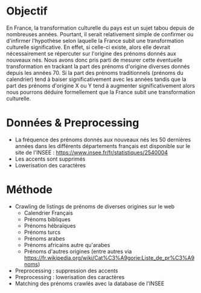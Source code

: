 # Objectif
En France, la transformation culturelle du pays est un sujet tabou depuis de nombreuses années. Pourtant, il serait relativement simple de confirmer ou d'infirmer l'hypothèse selon laquelle la France subit une transformation culturelle significative. En effet, si celle-ci existe, alors elle devrait nécessairement se répercuter sur l'origine des prénoms donnés aux nouveaux nés. Nous avons donc pris parti de mesurer cette éventuelle transformation en trackant la part des prénoms d'origine diverses donnés depuis les années 70. Si la part des prénoms traditionnels (prénoms du calendrier) tend à baiser significativement avec les années tandis que la part des prénoms d'origine X ou Y tend à augmenter significativement alors nous pourrons déduire formellement que la France subit une transformation culturelle.

# Données & Preprocessing
* La fréquence des prénoms donnés aux nouveaux nés les 50 dernières années dans les différents départements français est disponible sur le site de l'INSEE : https://www.insee.fr/fr/statistiques/2540004
* Les accents sont supprimés
* Lowerisation des caractères

# Méthode
* Crawling de listings de prénoms de diverses origines sur le web
  * Calendrier Français
  * Prénoms bibliques
  * Prénoms hébraïques
  * Prénoms turcs
  * Prénoms arabes
  * Prénoms africains autre qu'arabes
  * Prénoms d'autres origines (entre autres via https://fr.wikipedia.org/wiki/Cat%C3%A9gorie:Liste_de_pr%C3%A9noms)
* Preprocessing : suppression des accents
* Preprocessing : lowerisation des caractères
* Matching des prénoms crawlés avec la database de l'INSEE

